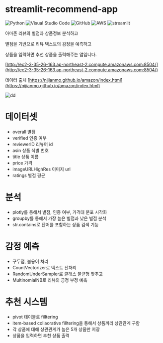 # streamlit-recommend-app
![Python](https://img.shields.io/badge/python-3670A0?style=for-the-badge&logo=python&logoColor=ffdd54)
![Visual Studio Code](https://img.shields.io/badge/Visual%20Studio%20Code-0078d7.svg?style=for-the-badge&logo=visual-studio-code&logoColor=white)
![GitHub](https://img.shields.io/badge/github-%23121011.svg?style=for-the-badge&logo=github&logoColor=white)
![AWS](https://img.shields.io/badge/AWS-%23FF9900.svg?style=for-the-badge&logo=amazon-aws&logoColor=white)
![streamlit](https://streamlit.io/images/brand/streamlit-logo-secondary-colormark-darktext.png)

아마존 리뷰의 별점과 상품정보 분석하고

별점을 기반으로 리뷰 텍스트의 감정을 예측하고

상품을 입력하면 추천 상품을 출력해주는 앱입니다.

[http://ec2-3-35-26-163.ap-northeast-2.compute.amazonaws.com:8504/](http://ec2-3-35-26-163.ap-northeast-2.compute.amazonaws.com:8504/)

데이터 출처 [https://nijianmo.github.io/amazon/index.html](https://nijianmo.github.io/amazon/index.html)

![dd](https://media-cldnry.s-nbcnews.com/image/upload/newscms/2020_38/3412555/amazon-prime-day-history-kr-2x1-tease-200916.jpg)

# 데이터셋
* overall 별점
* verified 인증 여부
* reviewerID 리뷰어 id
* asin 상품 식별 번호
* title 상품 이름
* price 가격
* imageURLHighRes 이미지 url
* ratings 별점 평균

# 분석

* plotly를 통해서 별점, 인증 여부, 가격대 분포 시각화
* groupby를 통해서 가장 높은 별점과 낮은 별점 분석 
* str.contains로 단어를 포함하는 상품 검색 기능

# 감정 예측

* 구두점, 불용어 처리
* CountVectorizer로 텍스트 전처리
* RandomUnderSampler로 클래스 불균형 맞추고
* MultinomialNB로 리뷰의 긍정 부정 예측

# 추천 시스템

* pivot 테이블로 filltering
* item-based collaorative filltering을 통해서 상품끼리 상관관계 구함
* 각 상품에 대해 상관관계가 높은 5개 상품만 저장
* 상품을 입력하면 추천 상품 출력
